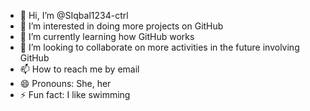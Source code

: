 - 👋 Hi, I’m @SIqbal1234-ctrl
- 👀 I’m interested in doing more projects on GitHub
- 🌱 I’m currently learning how GitHub works 
- 💞️ I’m looking to collaborate on more activities in the future involving GitHub
- 📫 How to reach me by email
- 😄 Pronouns: She, her
- ⚡ Fun fact: I like swimming

<!---
SIqbal1234-ctrl/SIqbal1234-ctrl is a ✨ special ✨ repository because its `README.md` (this file) appears on your GitHub profile.
You can click the Preview link to take a look at your changes.
--->
